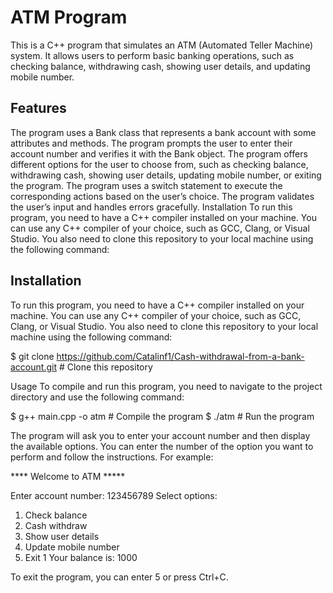 # ATM Program
This is a C++ program that simulates an ATM (Automated Teller Machine) system. It allows users to perform basic banking operations, such as checking balance, withdrawing cash, showing user details, and updating mobile number.

## Features
The program uses a Bank class that represents a bank account with some attributes and methods.
The program prompts the user to enter their account number and verifies it with the Bank object.
The program offers different options for the user to choose from, such as checking balance, withdrawing cash, showing user details, updating mobile number, or exiting the program.
The program uses a switch statement to execute the corresponding actions based on the user’s choice.
The program validates the user’s input and handles errors gracefully.
Installation
To run this program, you need to have a C++ compiler installed on your machine. You can use any C++ compiler of your choice, such as GCC, Clang, or Visual Studio. You also need to clone this repository to your local machine using the following command:

## Installation
To run this program, you need to have a C++ compiler installed on your machine. You can use any C++ compiler of your choice, such as GCC, Clang, or Visual Studio. You also need to clone this repository to your local machine using the following command:

$ git clone https://github.com/Catalinf1/Cash-withdrawal-from-a-bank-account.git # Clone this repository

Usage
To compile and run this program, you need to navigate to the project directory and use the following command:

$ g++ main.cpp -o atm # Compile the program
$ ./atm # Run the program

The program will ask you to enter your account number and then display the available options. You can enter the number of the option you want to perform and follow the instructions. For example:

**** Welcome to ATM *****

Enter account number: 123456789
Select options:
1. Check balance
2. Cash withdraw
3. Show user details
4. Update mobile number
5. Exit
1
Your balance is: 1000


To exit the program, you can enter 5 or press Ctrl+C.
